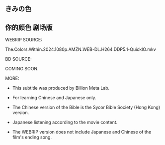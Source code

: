 ## きみの色

## 你的颜色 剧场版

WEBRIP SOURCE:

The.Colors.Within.2024.1080p.AMZN.WEB-DL.H264.DDP5.1-QuickIO.mkv

BD SOURCE:

COMING SOON.

MORE:

- This subtitle was produced by Billion Meta Lab.

- For learning Chinese and Japanese only.

- The Chinese version of the Bible is the Sycor Bible Society (Hong Kong) version.

- Japanese listening according to the movie content.

- The WEBRIP version does not include Japanese and Chinese of the film's ending song.
